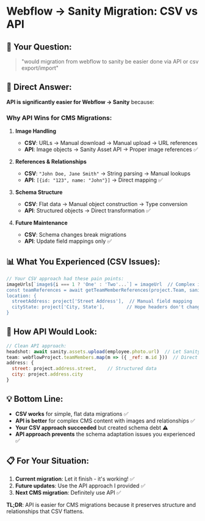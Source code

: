 # Webflow → Sanity Migration: CSV vs API

## 🤔 **Your Question:**
> "would migration from webflow to sanity be easier done via API or csv export/import"

## 🎯 **Direct Answer:**

**API is significantly easier for Webflow → Sanity** because:

### **Why API Wins for CMS Migrations:**

1. **Image Handling** 
   - **CSV**: URLs → Manual download → Manual upload → URL references 
   - **API**: Image objects → Sanity Asset API → Proper image references ✅

2. **References & Relationships**
   - **CSV**: `"John Doe, Jane Smith"` → String parsing → Manual lookups
   - **API**: `[{id: "123", name: "John"}]` → Direct mapping ✅

3. **Schema Structure**
   - **CSV**: Flat data → Manual object construction → Type conversion
   - **API**: Structured objects → Direct transformation ✅

4. **Future Maintenance**
   - **CSV**: Schema changes break migrations
   - **API**: Update field mappings only ✅

## 📊 **What You Experienced (CSV Issues):**

```javascript
// Your CSV approach had these pain points:
imageUrls[`image${i === 1 ? 'One' : 'Two'...`] = imageUrl  // Complex image handling
const teamReferences = await getTeamMemberReferences(project.Team, sanityClient)  // String parsing
location: {
  streetAddress: project['Street Address'],  // Manual field mapping
  cityState: project['City, State'],        // Hope headers don't change
}
```

## 🚀 **How API Would Look:**

```javascript
// Clean API approach:
headshot: await sanity.assets.upload(employee.photo.url)  // Let Sanity handle images
team: webflowProject.teamMembers.map(m => ({ _ref: m.id }))  // Direct mapping
address: {
  street: project.address.street,    // Structured data
  city: project.address.city
}
```

## 💡 **Bottom Line:**

- **CSV works** for simple, flat data migrations ✅
- **API is better** for complex CMS content with images and relationships ✅
- **Your CSV approach succeeded** but created schema debt ⚠️
- **API approach prevents** the schema adaptation issues you experienced ✅

## 📋 **For Your Situation:**

1. **Current migration**: Let it finish - it's working! ✅
2. **Future updates**: Use the API approach I provided ✅
3. **Next CMS migration**: Definitely use API ✅

**TL;DR**: API is easier for CMS migrations because it preserves structure and relationships that CSV flattens. 